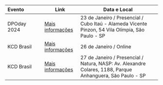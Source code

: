 | **Evento&nbsp;&nbsp;&nbsp;&nbsp;&nbsp;&nbsp;&nbsp;&nbsp;&nbsp;&nbsp;&nbsp;&nbsp;**               | **Link**                                                | **Data e Local**
| ----------------- | ---------------------------------------------------------------- | ---------------------------------------------------------------- |
| DPOday 2024       | [Mais informações](https://www.sympla.com.br/evento/dpoday-2024/2170793) | 23 de Janeiro / Presencial / Cubo Itaú - Alameda Vicente Pinzon, 54 Vila Olímpia, São Paulo - SP | 
| KCD Brasil       | [Mais informações](https://community.cncf.io/kcd-brasil/) | 26 de Janeiro / Online | 
| KCD Brasil       | [Mais informações](https://community.cncf.io/kcd-brasil/) | 27 de Janeiro / Presencial / Natura, NASP: Av. Alexandre Colares, 1188, Parque Anhanguera, São Paulo - SP |





